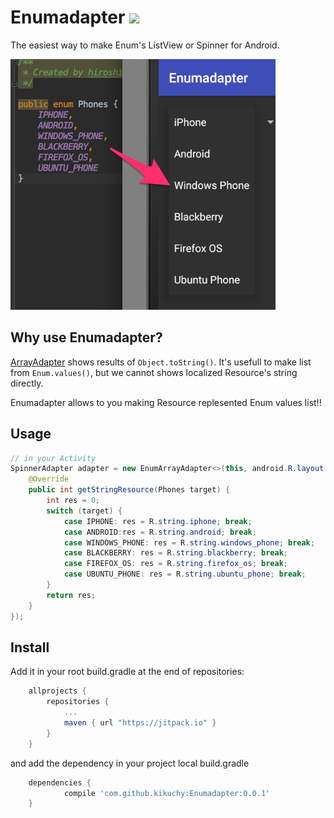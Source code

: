 # Enumadapter [![](https://jitpack.io/v/kikuchy/Enumadapter.svg)](https://jitpack.io/#kikuchy/Enumadapter)

The easiest way to make Enum's ListView or Spinner for Android.

![Enums to dropdown menu item from Resources](art/screenshot.png)


## Why use Enumadapter?

[ArrayAdapter](https://developer.android.com/reference/android/widget/ArrayAdapter.html) shows results of `Object.toString()`.
It's usefull to make list from `Enum.values()`, but we cannot shows localized Resource's string directly.

Enumadapter allows to you making Resource replesented Enum values list!!


## Usage

```java
// in your Activity
SpinnerAdapter adapter = new EnumArrayAdapter<>(this, android.R.layout.simple_spinner_dropdown_item, Phones.values(), new ResourceStringify<Phones>(this) {
    @Override
    public int getStringResource(Phones target) {
        int res = 0;
        switch (target) {
            case IPHONE: res = R.string.iphone; break;
            case ANDROID:res = R.string.android; break;
            case WINDOWS_PHONE: res = R.string.windows_phone; break;
            case BLACKBERRY: res = R.string.blackberry; break;
            case FIREFOX_OS: res = R.string.firefox_os; break;
            case UBUNTU_PHONE: res = R.string.ubuntu_phone; break;
        }
        return res;
    }
});
```


## Install

Add it in your root build.gradle at the end of repositories:

```groovy
	allprojects {
		repositories {
			...
			maven { url "https://jitpack.io" }
		}
	}
```

and add the dependency in your project local build.gradle

```groovy
	dependencies {
	        compile 'com.github.kikuchy:Enumadapter:0.0.1'
	}
```